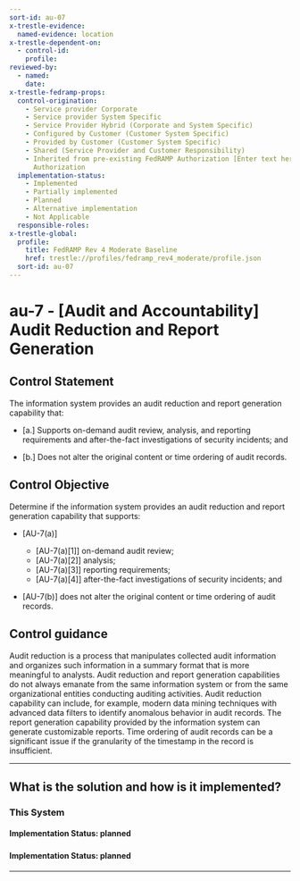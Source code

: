 ```yaml
---
sort-id: au-07
x-trestle-evidence:
  named-evidence: location
x-trestle-dependent-on:
  - control-id:
    profile:
reviewed-by:
  - named:
    date:
x-trestle-fedramp-props:
  control-origination:
    - Service provider Corporate
    - Service provider System Specific
    - Service Provider Hybrid (Corporate and System Specific)
    - Configured by Customer (Customer System Specific)
    - Provided by Customer (Customer System Specific)
    - Shared (Service Provider and Customer Responsibility)
    - Inherited from pre-existing FedRAMP Authorization [Enter text here], Date of
      Authorization
  implementation-status:
    - Implemented
    - Partially implemented
    - Planned
    - Alternative implementation
    - Not Applicable
  responsible-roles:
x-trestle-global:
  profile:
    title: FedRAMP Rev 4 Moderate Baseline
    href: trestle://profiles/fedramp_rev4_moderate/profile.json
  sort-id: au-07
---
```


# au-7 - \[Audit and Accountability\] Audit Reduction and Report Generation

## Control Statement

The information system provides an audit reduction and report generation capability that:

- \[a.\] Supports on-demand audit review, analysis, and reporting requirements and after-the-fact investigations of security incidents; and

- \[b.\] Does not alter the original content or time ordering of audit records.

## Control Objective

Determine if the information system provides an audit reduction and report generation capability that supports:

- \[AU-7(a)\]

  - \[AU-7(a)[1]\] on-demand audit review;
  - \[AU-7(a)[2]\] analysis;
  - \[AU-7(a)[3]\] reporting requirements;
  - \[AU-7(a)[4]\] after-the-fact investigations of security incidents; and

- \[AU-7(b)\] does not alter the original content or time ordering of audit records.

## Control guidance

Audit reduction is a process that manipulates collected audit information and organizes such information in a summary format that is more meaningful to analysts. Audit reduction and report generation capabilities do not always emanate from the same information system or from the same organizational entities conducting auditing activities. Audit reduction capability can include, for example, modern data mining techniques with advanced data filters to identify anomalous behavior in audit records. The report generation capability provided by the information system can generate customizable reports. Time ordering of audit records can be a significant issue if the granularity of the timestamp in the record is insufficient.

______________________________________________________________________

## What is the solution and how is it implemented?

<!-- For implementation status enter one of: implemented, partial, planned, alternative, not-applicable -->

<!-- Note that the list of rules under ### Rules: is read-only and changes will not be captured after assembly to JSON -->

### This System

<!-- Add implementation prose for the main This System component for control: au-7 -->

#### Implementation Status: planned

### 

<!-- Add control implementation description here for control: au-7 -->

#### Implementation Status: planned

______________________________________________________________________
